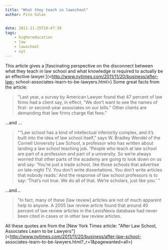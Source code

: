 ```yaml
---
title: "What they teach in lawschool"
author: Pito Salas


date: 2011-11-25T19:47:39
tags:
    - highereducation
    - law
    - lawschool
    - nyt
---
```




This article gives a [fascinating perspective on the disconnect between what
they teach in law school and what knowledge is required to actually be an
effective lawyer.](<http://www.nytimes.com/2011/11/20/business/after-law-
school-associates-learn-to-be-lawyers.html>) Some great facts from the
article:

> "Last year, a survey by American Lawyer found that 47 percent of law firms
> had a client say, in effect, “We don’t want to see the names of first- or
> second-year associates on our bills.” Other clients are demanding that law
> firms charge flat fees."

…and …

> "“Law school has a kind of intellectual inferiority complex, and it’s built
> into the idea of law school itself,” says W. Bradley Wendel of the Cornell
> University Law School, a professor who has written about landing a law
> school teaching job. “People who teach at law school are part of a
> profession and part of a university. So we’re always worried that other
> parts of the academy are going to look down on us and say: ‘You’re just a
> trade school, like those schools that advertise on late-night TV. You don’t
> write dissertations. You don’t write articles that nobody reads.’ And the
> response of law school professors is to say: ‘That’s not true. We do all of
> that. We’re scholars, just like you.’ "

…and…

> "In fact, many of these [law review] articles are not of much apparent help
> to anyone. A 2005 law review article found that around 40 percent of law
> review articles in the LexisNexis database had never been cited in cases or
> in other law review articles.

All these quotes are from the [New York Times article: "After Law School,
Associates Learn to be
Lawyers"](<http://www.nytimes.com/2011/11/20/business/after-law-school-
associates-learn-to-be-lawyers.html?_r=1&pagewanted=all>)



